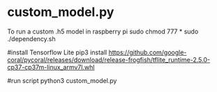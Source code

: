 # custom_model.py
To run a custom .h5 model in raspberry pi 
sudo chmod 777 *
sudo ./dependency.sh  

#install Tensorflow Lite
pip3 install https://github.com/google-coral/pycoral/releases/download/release-frogfish/tflite_runtime-2.5.0-cp37-cp37m-linux_armv7l.whl



#run script
python3 custom_model.py
